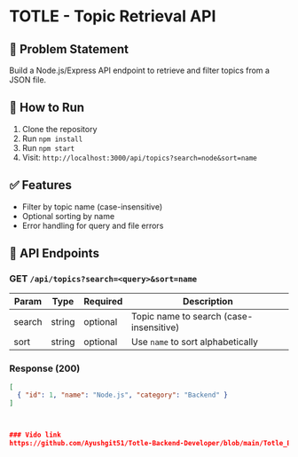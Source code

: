 # TOTLE - Topic Retrieval API

## 📌 Problem Statement

Build a Node.js/Express API endpoint to retrieve and filter topics from a JSON file.

## 🚀 How to Run

1. Clone the repository
2. Run `npm install`
3. Run `npm start`
4. Visit: `http://localhost:3000/api/topics?search=node&sort=name`

## ✅ Features

- Filter by topic name (case-insensitive)
- Optional sorting by name
- Error handling for query and file errors

## 📂 API Endpoints

### GET `/api/topics?search=<query>&sort=name`

| Param | Type   | Required | Description                      |
|-------|--------|----------|----------------------------------|
| search | string | optional | Topic name to search (case-insensitive) |
| sort   | string | optional | Use `name` to sort alphabetically |

### Response (200)
```json
[
  { "id": 1, "name": "Node.js", "category": "Backend" }
]



### Vido link
https://github.com/Ayushgit51/Totle-Backend-Developer/blob/main/Totle_Backend_Development.mp4

